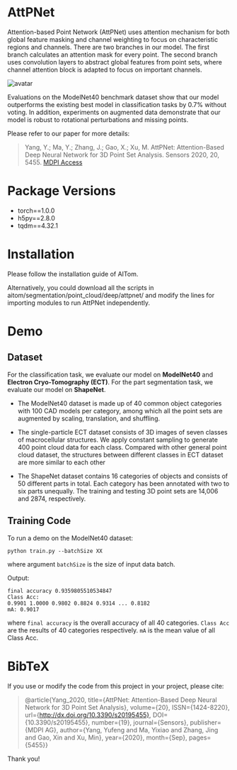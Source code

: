 # AttPNet

Attention-based Point Network (AttPNet) uses attention mechanism for both global feature masking and channel weighting to focus on characteristic regions and channels. There are two branches in our model. The first branch calculates an attention mask for every point. The second branch uses convolution layers to abstract global features from point sets, where channel attention block is adapted to focus on important channels.


![avatar](https://www.mdpi.com/sensors/sensors-20-05455/article_deploy/html/images/sensors-20-05455-g002.png)

Evaluations on the ModelNet40 benchmark dataset show that our model outperforms the existing best model in classification tasks by 0.7% without voting. In addition, experiments on augmented data demonstrate that our model is robust to rotational perturbations and missing points.

Please refer to our paper for more details:

> Yang, Y.; Ma, Y.; Zhang, J.; Gao, X.; Xu, M. AttPNet: Attention-Based Deep Neural Network for 3D Point Set Analysis. Sensors 2020, 20, 5455. [MDPI Access](https://www.mdpi.com/1424-8220/20/19/5455)

# Package Versions

- torch==1.0.0
- h5py==2.8.0
- tqdm==4.32.1

# Installation

Please follow the installation guide of AITom.

Alternatively, you could download all the scripts in aitom/segmentation/point_cloud/deep/attpnet/ and modify the lines for importing modules to run AttPNet independently.

# Demo

## Dataset

For the classification task, we evaluate our model on **ModelNet40** and **Electron Cryo-Tomography (ECT)**. For the part segmentation task, we evaluate our model on **ShapeNet**.


- The ModelNet40 dataset is made up of 40 common object categories with 100 CAD models per category, among which all the point sets are augmented by scaling, translation, and shuffling.

- The single-particle ECT dataset consists of 3D images of seven classes of macrocellular structures. We apply constant sampling to generate 400 point cloud data for each class. Compared with other general point cloud dataset, the structures between different classes in ECT dataset are more similar to each other

-  The ShapeNet dataset contains 16 categories of objects and consists of 50 different parts in total. Each category has been annotated with two to six parts unequally. The training and testing 3D point sets are 14,006 and 2874, respectively. 

## Training Code

To run a demo on the ModelNet40 dataset:

`python train.py --batchSize XX`

where argument `batchSize` is the size of input data batch.

Output:

```
final accuracy 0.9359805510534847
Class Acc:
0.9901 1.0000 0.9802 0.8824 0.9314 ... 0.8182
mA: 0.9017
```

where `final accuracy` is the overall accuracy of all 40 categories. `Class Acc` are the results of 40 categories respectively. `mA` is the mean value of all Class Acc. 


# BibTeX

If you use or modify the code from this project in your project, please cite:

> @article{Yang_2020, title={AttPNet: Attention-Based Deep Neural Network for 3D Point Set Analysis}, volume={20}, ISSN={1424-8220}, url={http://dx.doi.org/10.3390/s20195455}, DOI={10.3390/s20195455}, number={19}, journal={Sensors}, publisher={MDPI AG}, author={Yang, Yufeng and Ma, Yixiao and Zhang, Jing and Gao, Xin and Xu, Min}, year={2020}, month={Sep}, pages={5455}}

Thank you!

